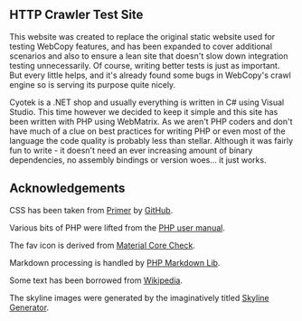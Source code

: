 HTTP Crawler Test Site
----------------------

This website was created to replace the original static website used for testing WebCopy features, and has been expanded to cover additional scenarios and also to ensure a lean site that doesn't slow down integration testing unnecessarily. Of course, writing better tests is just as important. But every little helps, and it's already found some bugs in WebCopy's crawl engine so is serving its purpose quite nicely.

Cyotek is a .NET shop and usually everything is written in C# using Visual Studio. This time however we decided to keep it simple and this site has been written with PHP using WebMatrix. As we aren't PHP coders and don't have much of a clue on best practices for writing PHP or even most of the language the code quality is probably less than stellar. Although it was fairly fun to write - it doesn't need an ever increasing amount of binary dependencies, no assembly bindings or version woes... it just works.

Acknowledgements
----------------

CSS has been taken from [Primer](http://primercss.io/) by [GitHub](https://github.com/).
    
Various bits of PHP were lifted from the [PHP user manual](http://php.net/manual/en/index.php).

The fav icon is derived from [Material Core Check](https://www.iconfinder.com/icons/326568/check_circle_outline_icon#size=512).

Markdown processing is handled by [PHP Markdown Lib](https://michelf.ca/projects/php-markdown/).

Some text has been borrowed from [Wikipedia](http://en.wikipedia.org/).

The skyline images were generated by the imaginatively titled [Skyline Generator](https://github.com/cyotek/SkylineGenerator).